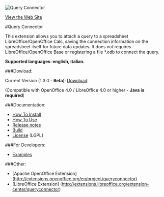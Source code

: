 ![Query Connector](https://raw.githubusercontent.com/balthier82/queryconnector/master/help/images/QueryConnector.png)

[View the Web Site](http://balthier82.github.io/queryconnector/)

#Query Connector

This extension allows you to attach a query to a spreadsheet LibreOffice/OpenOffice Calc, saving the connection information on the spreadsheet itself for future data updates. It does not requires LibreOffice/OpenOffice Base or registering a file *.odb to connect the query. 

**Supported languages: english, italian.**

###Dowload:

Current Version (1.3.0 - **Beta**): [Download](https://github.com/balthier82/queryconnector/raw/master/versions/queryconnector_1.3.0.oxt)

(Compatible with OpenOffice 4.0 / LibreOffice 4.0 or higher - **Java is required**)

###Documentation:

* [How To Install](https://github.com/balthier82/queryconnector/blob/master/help/HowToInstall.md)
* [How To Use](https://github.com/balthier82/queryconnector/blob/master/help/HowToUse.md)
* [Release notes](https://github.com/balthier82/queryconnector/blob/master/help/ReleaseNotes.md)
* [Build](https://github.com/balthier82/queryconnector/blob/master/help/Build.md)
* [License](https://github.com/balthier82/queryconnector/blob/master/help/License.md) (LGPL)

###For Developers:
* [Examples](https://github.com/balthier82/queryconnector/blob/master/help/Examples.md)

###Other:

 * [Apache OpenOffice Extension] (http://extensions.openoffice.org/en/project/queryconnector)
 * [LibreOffice Extension] (http://extensions.libreoffice.org/extension-center/queryconnector)
